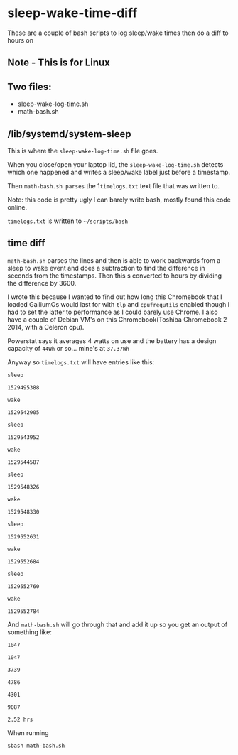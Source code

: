 # sleep-wake-time-diff
These are a couple of bash scripts to log sleep/wake times then do a diff to hours on

## Note - This is for Linux

## Two files:
* sleep-wake-log-time.sh
* math-bash.sh

## /lib/systemd/system-sleep
This is where the `sleep-wake-log-time.sh` file goes.

When you close/open your laptop lid, the `sleep-wake-log-time.sh` detects which one happened and writes a sleep/wake label just before a timestamp.

Then `math-bash.sh parses` the 1`timelogs.txt` text file that was written to.

Note: this code is pretty ugly I can barely write bash, mostly found this code online.

`timelogs.txt` is written to `~/scripts/bash`

## time diff

`math-bash.sh` parses the lines and then is able to work backwards from a sleep to wake event and does a subtraction to find the difference in seconds from the timestamps. Then this s converted to hours by dividing the difference by 3600.

I wrote this because I wanted to find out how long this Chromebook that I loaded GalliumOs would last for with `tlp` and `cpufrequtils` enabled though I had to set the latter to performance as I could barely use Chrome. I also have a couple of Debian VM's on this Chromebook(Toshiba Chromebook 2 2014, with a Celeron cpu).

Powerstat says it averages 4 watts on use and the battery has a design capacity of ```44Wh``` or so... mine's at ```37.37Wh```

Anyway so `timelogs.txt` will have entries like this:

`sleep`

`1529495388`

`wake`

`1529542905`

`sleep`

`1529543952`

`wake`

`1529544587`

`sleep`

`1529548326`

`wake`

`1529548330`

`sleep`

`1529552631`

`wake`

`1529552684`

`sleep`

`1529552760`

`wake`

`1529552784`

And `math-bash.sh` will go through that and add it up so you get an output of something like:

`1047`

`1047`

`3739`

`4786`

`4301`

`9087`

`2.52 hrs`

When running

`$bash math-bash.sh`
